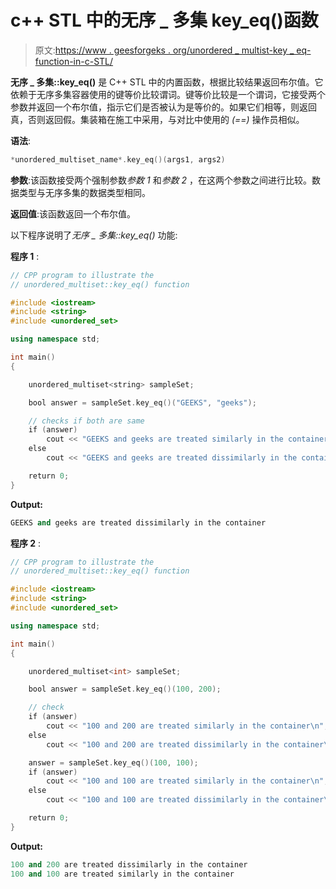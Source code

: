 # c++ STL 中的无序 _ 多集 key_eq()函数

> 原文:[https://www . geesforgeks . org/unordered _ multist-key _ eq-function-in-c-STL/](https://www.geeksforgeeks.org/unordered_multiset-key_eq-function-in-c-stl/)

**无序 _ 多集::key_eq()** 是 C++ STL 中的内置函数，根据比较结果返回布尔值。它依赖于无序多集容器使用的键等价比较谓词。键等价比较是一个谓词，它接受两个参数并返回一个布尔值，指示它们是否被认为是等价的。如果它们相等，则返回真，否则返回假。集装箱在施工中采用，与对比中使用的 *(==)* 操作员相似。

**语法**:

```cpp
*unordered_multiset_name*.key_eq()(args1, args2)
```

**参数**:该函数接受两个强制参数*参数 1* 和*参数 2* ，在这两个参数之间进行比较。数据类型与无序多集的数据类型相同。

**返回值**:该函数返回一个布尔值。

以下程序说明了*无序 _ 多集::key_eq()* 功能:

**程序 1** :

```cpp
// CPP program to illustrate the
// unordered_multiset::key_eq() function

#include <iostream>
#include <string>
#include <unordered_set>

using namespace std;

int main()
{

    unordered_multiset<string> sampleSet;

    bool answer = sampleSet.key_eq()("GEEKS", "geeks");

    // checks if both are same
    if (answer)
        cout << "GEEKS and geeks are treated similarly in the container\n";
    else
        cout << "GEEKS and geeks are treated dissimilarly in the container\n";

    return 0;
}
```

**Output:**

```cpp
GEEKS and geeks are treated dissimilarly in the container

```

**程序 2** :

```cpp
// CPP program to illustrate the
// unordered_multiset::key_eq() function

#include <iostream>
#include <string>
#include <unordered_set>

using namespace std;

int main()
{

    unordered_multiset<int> sampleSet;

    bool answer = sampleSet.key_eq()(100, 200);

    // check
    if (answer)
        cout << "100 and 200 are treated similarly in the container\n";
    else
        cout << "100 and 200 are treated dissimilarly in the container\n";

    answer = sampleSet.key_eq()(100, 100);
    if (answer)
        cout << "100 and 100 are treated similarly in the container\n";
    else
        cout << "100 and 100 are treated dissimilarly in the container\n";

    return 0;
}
```

**Output:**

```cpp
100 and 200 are treated dissimilarly in the container
100 and 100 are treated similarly in the container

```